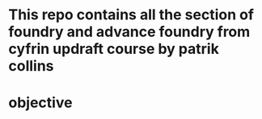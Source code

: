 # This repo contains all the section of foundry and advance foundry from cyfrin updraft course by patrik collins

# objective
